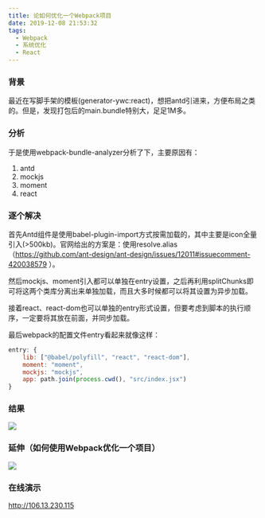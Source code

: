 ```yaml
---
title: 论如何优化一个Webpack项目
date: 2019-12-08 21:53:32
tags:
  - Webpack
  - 系统优化
  - React
---
```


### 背景

最近在写脚手架的模板(generator-ywc:react)，想把antd引进来，方便布局之类的。但是，发现打包后的main.bundle特别大，足足1M多。

### 分析
于是使用webpack-bundle-analyzer分析了下，主要原因有：
1. antd
2. mockjs
3. moment
4. react

### 逐个解决
首先Antd组件是使用babel-plugin-import方式按需加载的，其中主要是icon全量引入(>500kb)。官网给出的方案是：使用resolve.alias（https://github.com/ant-design/ant-design/issues/12011#issuecomment-420038579 ）。

然后mockjs、moment引入都可以单独在entry设置，之后再利用splitChunks即可将这两个类库分离出来单独加载，而且大多时候都可以将其设置为异步加载。

接着react、react-dom也可以单独的entry形式设置，但要考虑到脚本的执行顺序，一定要将其放在前面，并同步加载。

最后webpack的配置文件entry看起来就像这样：
```javascript
entry: {
    lib: ["@babel/polyfill", "react", "react-dom"],
    moment: "moment",
    mockjs: "mockjs",
    app: path.join(process.cwd(), "src/index.jsx")
}
```

### 结果
<img src="/images/2019-12-08_23-13-37.png" />

### 延伸（如何使用Webpack优化一个项目）
<img src="/images/2019-12-08_23-11-08.png" />

### 在线演示
http://106.13.230.115

